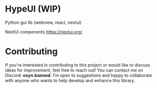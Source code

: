 # HypeUI (WIP)

Python gui lib (webview, react, nextui)

NextUi components
https://nextui.org/

# Contributing

If you're interested in contributing to this project or would like to discuss ideas for improvement, feel free to reach out! You can contact me on Discord: **oxyn.banned**. I'm open to suggestions and happy to collaborate with anyone who wants to help develop and enhance this library.
